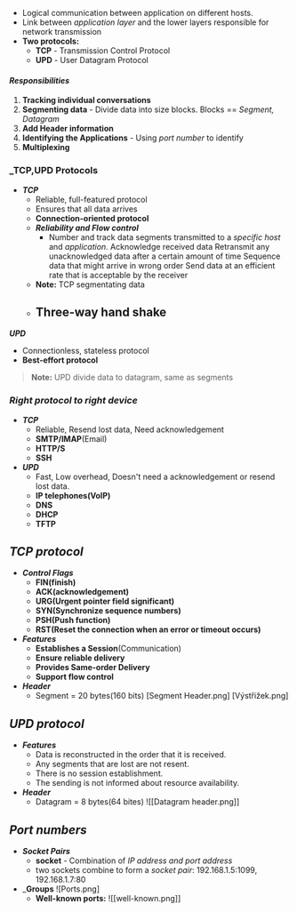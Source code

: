 - Logical communication between application on different hosts.
- Link between _application layer_ and the lower layers responsible for network transmission
- __Two protocols:__
	- __TCP__ - Transmission Control Protocol
	- __UPD__ - User Datagram Protocol

#### ___Responsibilities___
1. __Tracking individual conversations__ 
2. __Segmenting data__ - Divide data into size blocks. Blocks == _Segment, Datagram_
3. __Add Header information__ 
4. __Identifying the Applications__ - Using _port number_ to identify
5. __Multiplexing__ 

### ___TCP,UPD Protocols__
- ___TCP___
	- Reliable, full-featured protocol
	- Ensures that all data arrives
	- __Connection-oriented protocol__
	- ___Reliability and Flow control___
		- Number and track data segments transmitted to a _specific host_ and _application_.
		 Acknowledge received data
		 Retransmit any unacknowledged data after a certain amount of time
		 Sequence data that might arrive in wrong order
		 Send data at an efficient rate that is acceptable by the receiver
	- __Note:__ TCP segmentating data
	- __Three-way hand shake__
		- 

___UPD___
- Connectionless, stateless protocol
- __Best-effort protocol__
>__Note:__ UPD divide data to datagram, same as segments
### ___Right protocol to right device___
- ___TCP___
	- Reliable, Resend lost data, Need acknowledgement
	- __SMTP/IMAP__(Email)
	- __HTTP/S__
	- __SSH__
- ___UPD___
	- Fast, Low overhead, Doesn't need a acknowledgement or resend lost data. 
	- __IP telephones(VoIP)__ 
	- __DNS__
	- __DHCP__
	- __TFTP__
## ___TCP protocol___
- ___Control Flags___
	- __FIN(finish)__
	- __ACK(acknowledgement)__
	- __URG(Urgent pointer field significant)__
	- __SYN(Synchronize sequence numbers)__
	- __PSH(Push function)__
	- __RST(Reset the connection when an error or timeout occurs)__
- ___Features___
	- __Establishes a Session__(Communication)
	- __Ensure reliable delivery__ 
	- __Provides Same-order Delivery__
	- __Support flow control__ 
- ___Header___
	- Segment = 20 bytes(160 bits)
	[Segment Header.png]
	[Výstřižek.png]
## ___UPD protocol___
- ___Features___
	-  Data is reconstructed in the order that it is received.
	- Any segments that are lost are not resent.
	- There is no session establishment.
	- The sending is not informed about resource availability.
- ___Header___
	- Datagram = 8 bytes(64 bites)
	![[Datagram header.png]]

## ___Port numbers___
- ___Socket Pairs___
	- __socket__ - Combination of _IP address and port address_
	- two sockets combine to form a _socket pair_: 192.168.1.5:1099, 192.168.1.7:80
- ___Groups__
	 ![Ports.png]
	- __Well-known ports:__
	![[well-known.png]]
